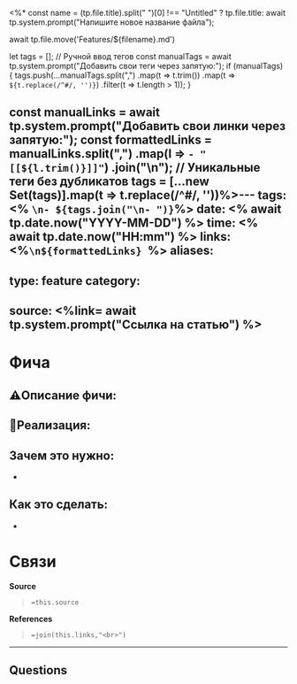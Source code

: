 <%*
const name = (tp.file.title).split(" ")[0] !== "Untitled" ? tp.file.title: await tp.system.prompt("Напишите новое название файла");

await tp.file.move('Features/${filename}.md')

let tags = [];
// Ручной ввод тегов
const manualTags = await tp.system.prompt("Добавить свои теги через запятую:");
if (manualTags) {
    tags.push(...manualTags.split(",")
        .map(t => t.trim())
        .map(t => `${t.replace(/^#/, '')}`) 
        .filter(t => t.length > 1));
}

const manualLinks = await tp.system.prompt("Добавить свои линки через запятую:"); const formattedLinks = manualLinks.split(",")
.map(l => `- "[[${l.trim()}]]"`)
.join("\n");
// Уникальные теги без дубликатов
tags = [...new Set(tags)].map(t => t.replace(/^#/, ''))%>---
tags: <% `\n- ${tags.join("\n- ")}`%>
date: <% await tp.date.now("YYYY-MM-DD") %>
time: <% await tp.date.now("HH:mm") %>
links: <%`\n${formattedLinks} `%>
aliases: 
-
type: feature
category: 
- 
source: <%link= await tp.system.prompt("Ссылка на статью") %>
---

# Фича

## ⚠️Описание фичи:


## 📝Реализация:


## Зачем это нужно:
-

## Как это сделать: 
-

# Связи

**Source**
>`=this.source`

**References**
>`=join(this.links,"<br>")`

---

**Questions**
-